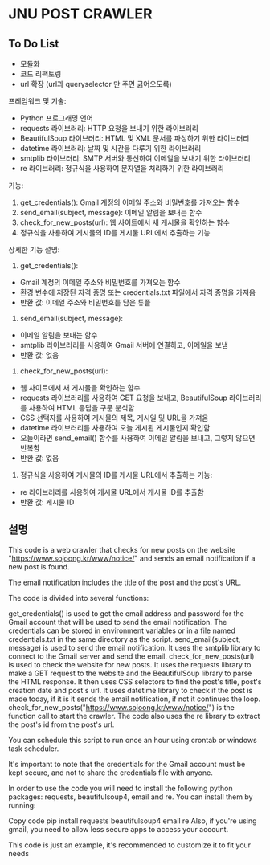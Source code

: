 # JNU POST CRAWLER
## To Do List

- 모듈화
- 코드 리팩토링
- url 확장 (url과 queryselector 만 주면 긁어오도록)

프레임워크 및 기술:

- Python 프로그래밍 언어
- requests 라이브러리: HTTP 요청을 보내기 위한 라이브러리
- BeautifulSoup 라이브러리: HTML 및 XML 문서를 파싱하기 위한 라이브러리
- datetime 라이브러리: 날짜 및 시간을 다루기 위한 라이브러리
- smtplib 라이브러리: SMTP 서버와 통신하여 이메일을 보내기 위한 라이브러리
- re 라이브러리: 정규식을 사용하여 문자열을 처리하기 위한 라이브러리

기능:

1. get_credentials(): Gmail 계정의 이메일 주소와 비밀번호를 가져오는 함수
2. send_email(subject, message): 이메일 알림을 보내는 함수
3. check_for_new_posts(url): 웹 사이트에서 새 게시물을 확인하는 함수
4. 정규식을 사용하여 게시물의 ID를 게시물 URL에서 추출하는 기능

상세한 기능 설명:

1. get_credentials():
- Gmail 계정의 이메일 주소와 비밀번호를 가져오는 함수
- 환경 변수에 저장된 자격 증명 또는 credentials.txt 파일에서 자격 증명을 가져옴
- 반환 값: 이메일 주소와 비밀번호를 담은 튜플
1. send_email(subject, message):
- 이메일 알림을 보내는 함수
- smtplib 라이브러리를 사용하여 Gmail 서버에 연결하고, 이메일을 보냄
- 반환 값: 없음
1. check_for_new_posts(url):
- 웹 사이트에서 새 게시물을 확인하는 함수
- requests 라이브러리를 사용하여 GET 요청을 보내고, BeautifulSoup 라이브러리를 사용하여 HTML 응답을 구문 분석함
- CSS 선택자를 사용하여 게시물의 제목, 게시일 및 URL을 가져옴
- datetime 라이브러리를 사용하여 오늘 게시된 게시물인지 확인함
- 오늘이라면 send_email() 함수를 사용하여 이메일 알림을 보내고, 그렇지 않으면 반복함
- 반환 값: 없음
1. 정규식을 사용하여 게시물의 ID를 게시물 URL에서 추출하는 기능:
- re 라이브러리를 사용하여 게시물 URL에서 게시물 ID를 추출함
- 반환 값: 게시물 ID

## 설명
This code is a web crawler that checks for new posts on the website "https://www.sojoong.kr/www/notice/" and sends an email notification if a new post is found. 

The email notification includes the title of the post and the post's URL.

The code is divided into several functions:

get_credentials() is used to get the email address and password for the Gmail account that will be used to send the email notification. The credentials can be stored in environment variables or in a file named credentials.txt in the same directory as the script.
send_email(subject, message) is used to send the email notification. It uses the smtplib library to connect to the Gmail server and send the email.
check_for_new_posts(url) is used to check the website for new posts. It uses the requests library to make a GET request to the website and the BeautifulSoup library to parse the HTML response. It then uses CSS selectors to find the post's title, post's creation date and post's url. It uses datetime library to check if the post is made today, if it is it sends the email notification, if not it continues the loop.
check_for_new_posts("https://www.sojoong.kr/www/notice/") is the function call to start the crawler.
The code also uses the re library to extract the post's id from the post's url.

You can schedule this script to run once an hour using crontab or windows task scheduler.

It's important to note that the credentials for the Gmail account must be kept secure, and not to share the credentials file with anyone.

In order to use the code you will need to install the following python packages: requests, beautifulsoup4, email and re.
You can install them by running:

Copy code
pip install requests beautifulsoup4 email re
Also, if you're using gmail, you need to allow less secure apps to access your account.

This code is just an example, it's recommended to customize it to fit your needs
